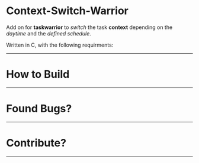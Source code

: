Context-Switch-Warrior
===
Add on for **taskwarrior** to *switch* the task **context** depending on the *daytime* and the *defined schedule*.

Written in C, with the following requirments:

---
How to Build
===

---
Found Bugs?
===

---
Contribute?
===

---
